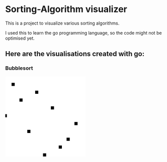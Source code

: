 # Sorting-Algorithm visualizer
This is a project to visualize various sorting algorithms. 

I used this to learn the go programming language, so the code might not be optimised yet.

## Here are the visualisations created with go:
### Bubblesort
<img src="https://github.com/DamianKoz/sorting_algorithms/blob/main/test.gif" width="256" height="256" />
